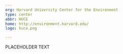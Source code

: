 ```yaml
---
org: Harvard University Center for the Environment
type: center
abbr: HUCE
home: http://environment.harvard.edu/
logo: huce.png

---
```


PLACEHOLDER TEXT
